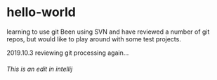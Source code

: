 # hello-world
learning to use git
Been using SVN and have reviewed a number of git repos, but would like to play around with some test projects.

2019.10.3 reviewing git processing again...

###### This is an edit in _intellij_

